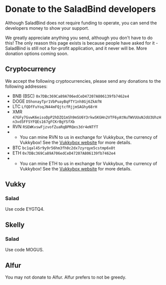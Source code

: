 # Donate to the SaladBind developers

Although SaladBind does not require funding to operate, you can send the developers money to show your support.

We greatly appreciate anything you send, although you don't have to do this! The only reason this page exists is because people have asked for it - SaladBind is still not a for-profit application, and it never will be. More donation options coming soon.

## Cryptocurrency

We accept the following cryptocurrencies, please send any donations to the following addresses:

- BNB (BSC) `0x7DBc369Ca89A706edCeD47207A806139fb7462e4`
- DOGE `D5honayTpr1VbPuayBqFTY1nh8Gj6ZkAfN`
- LTC `LfQDfFuYoqJN44mFQjtcfRjjmSAGhy68rH`
- XMR `47GFy7GvwK6eisoDpP2hDZQ1mSh9mSU6Y3rkwSKGHn2VTF6yAtNuTWVUUuNJdU3UhzHn3vd5FFSYFQEs167gFCKrBgYSfXb`
- RVN `RSEWKvswFjzvofZuaRqBPRQes3dr4eNTfT`
- - You can mine RVN to us in exchange for Vukkybux, the currency of Vukkybox! See the [Vukkybox website](https://vukkybox.com/balance) for more details.
- BTC `bc1qal45r9y9r56hm3fh0c2dx7zyrqye5cstmp6x8t`
- ETH `0x7DBc369Ca89A706edCeD47207A806139fb7462e4`
- - You can mine ETH to us in exchange for Vukkybux, the currency of Vukkybox! See the [Vukkybox website](https://vukkybox.com/balance) for more details.

## Vukky

### Salad

Use code EYGTQ4.

## Skelly

### Salad

Use code MOGUS.

## Alfur

You may not donate to Alfur. Alfur prefers to not be greedy.
